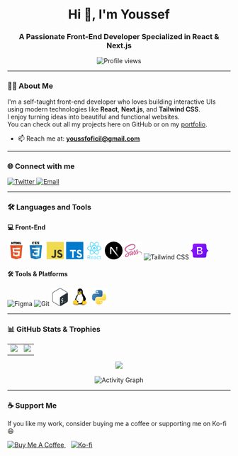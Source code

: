 <!-- 
Youssef | Front-End Developer | React | Next.js | Tailwind CSS | GitHub Profile 
-->

<h1 align="center">Hi 👋, I'm Youssef</h1>
<h3 align="center">A Passionate Front-End Developer Specialized in React & Next.js</h3>

<p align="center">
  <img src="https://komarev.com/ghpvc/?username=wolf-root&label=Profile%20views&color=abd200&style=flat" alt="Profile views" />
</p>

---

### 🧑‍💻 About Me

I'm a self-taught front-end developer who loves building interactive UIs using modern technologies like **React**, **Next.js**, and **Tailwind CSS**.  
I enjoy turning ideas into beautiful and functional websites.  
You can check out all my projects here on GitHub or on my [portfolio](https://yousseffed.vercel.app).

- 📫 Reach me at: **youssfoficil@gmail.com**

---

### 🌐 Connect with me

<p>
  <a href="https://x.com/wolf_r00t" target="_blank">
    <img src="https://img.shields.io/badge/Twitter-%231DA1F2.svg?&style=for-the-badge&logo=twitter&logoColor=white" alt="Twitter"/>
  </a>
  <a href="mailto:youssfoficil@gmail.com" target="_blank">
    <img src="https://img.shields.io/badge/Email-D14836?style=for-the-badge&logo=gmail&logoColor=white" alt="Email"/>
  </a>
</p>

---

### 🛠️ Languages and Tools

<h4>💻 Front-End</h4>

<p>
  <img src="https://raw.githubusercontent.com/devicons/devicon/master/icons/html5/html5-original-wordmark.svg" alt="HTML5" width="40"/>
  <img src="https://raw.githubusercontent.com/devicons/devicon/master/icons/css3/css3-original-wordmark.svg" alt="CSS3" width="40"/>
  <img src="https://raw.githubusercontent.com/devicons/devicon/master/icons/javascript/javascript-original.svg" alt="JavaScript" width="40"/>
  <img src="https://raw.githubusercontent.com/devicons/devicon/master/icons/typescript/typescript-original.svg" alt="TypeScript" width="40"/>
  <img src="https://raw.githubusercontent.com/devicons/devicon/master/icons/react/react-original-wordmark.svg" alt="React" width="40"/>
  <img src="https://raw.githubusercontent.com/devicons/devicon/master/icons/nextjs/nextjs-original.svg" alt="Next.js" width="40"/>
  <img src="https://raw.githubusercontent.com/devicons/devicon/master/icons/sass/sass-original.svg" alt="Sass" width="40"/>
  <img src="https://www.vectorlogo.zone/logos/tailwindcss/tailwindcss-icon.svg" alt="Tailwind CSS" width="40"/>
  <img src="https://raw.githubusercontent.com/devicons/devicon/master/icons/bootstrap/bootstrap-original.svg" alt="Bootstrap" width="40"/>
</p>

<h4>🛠 Tools & Platforms</h4>

<p>
  <img src="https://www.vectorlogo.zone/logos/figma/figma-icon.svg" alt="Figma" width="40"/>
  <img src="https://www.vectorlogo.zone/logos/git-scm/git-scm-icon.svg" alt="Git" width="40"/>
  <img src="https://raw.githubusercontent.com/devicons/devicon/master/icons/bash/bash-original.svg" alt="Bash" width="40"/>
  <img src="https://raw.githubusercontent.com/devicons/devicon/master/icons/linux/linux-original.svg" alt="Linux" width="40"/>
  <img src="https://raw.githubusercontent.com/devicons/devicon/master/icons/python/python-original.svg" alt="Python" width="40"/>
</p>

---

### 📊 GitHub Stats & Trophies

<table>
  <tr>
    <td><img src="https://github-readme-stats.vercel.app/api?username=wolf-root&show_icons=true&locale=en&theme=merko" /></td>
    <td><img src="https://github-readme-stats.vercel.app/api/top-langs/?username=wolf-root&layout=compact&theme=merko" /></td>
  </tr>
</table>

<p align="center">
  <img src="https://github-profile-trophy.vercel.app/?username=wolf-root&theme=gruvbox&row=2&column=4" />
</p>

<p align="center">
  <img src="https://github-readme-activity-graph.vercel.app/graph?username=wolf-root&bg_color=1a1a1a&color=abd200&line=38f6ff&point=ffffff&area=true&hide_border=true" alt="Activity Graph" />
</p>

---

### ☕ Support Me

<p>If you like my work, consider buying me a coffee or supporting me on Ko-fi 😄</p>

<p>
  <a href="https://www.buymeacoffee.com/wolf_root?new=1" target="_blank" rel="noopener noreferrer">
    <img src="https://cdn.buymeacoffee.com/buttons/v2/default-yellow.png" height="50" width="210" alt="Buy Me A Coffee" />
  </a>
  &nbsp;&nbsp;
  <a href="https://ko-fi.com/wolfroot" target="_blank" rel="noopener noreferrer">
    <img src="https://cdn.ko-fi.com/cdn/kofi3.png?v=3" height="50" width="210" alt="Ko-fi" />
  </a>
</p>
